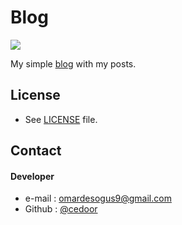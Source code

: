 # Blog

[![](https://img.shields.io/github/license/cedoor/blog.svg?style=flat-square)](https://github.com/cedoor/blog/blob/master/LICENSE)

My simple [blog](https://blog.cedoor.org/) with my posts. 

## License
* See [LICENSE](https://github.com/cedoor/blog/blob/master/LICENSE) file.

## Contact
#### Developer
* e-mail : omardesogus9@gmail.com
* Github : [@cedoor](https://github.com/cedoor)
